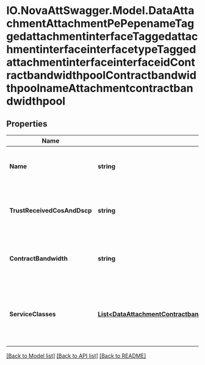 # IO.NovaAttSwagger.Model.DataAttachmentAttachmentPePepenameTaggedattachmentinterfaceTaggedattachmentinterfaceinterfacetypeTaggedattachmentinterfaceinterfaceidContractbandwidthpoolContractbandwidthpoolnameAttachmentcontractbandwidthpool
## Properties

Name | Type | Description | Notes
------------ | ------------- | ------------- | -------------
**Name** | **string** | Name of the Contract Bandwidth Poole (leaf) | [optional] 
**TrustReceivedCosAndDscp** | **string** | Trust the receieved COS and DSCP marking (leaf) | [optional] 
**ContractBandwidth** | **string** | Service Contract Bandwidth value in Mbits/Sec (leaf) | [optional] [default to ContractBandwidthEnum._1]
**ServiceClasses** | [**List&lt;DataAttachmentContractbandwidthpoolContractbandwidthpoolnameServiceclassesServiceclassesscnameAttachmentserviceclasses&gt;**](DataAttachmentContractbandwidthpoolContractbandwidthpoolnameServiceclassesServiceclassesscnameAttachmentserviceclasses.md) | List of Service Classes supported by this contract bandwidth pool (list) | [optional] 

[[Back to Model list]](../README.md#documentation-for-models) [[Back to API list]](../README.md#documentation-for-api-endpoints) [[Back to README]](../README.md)

